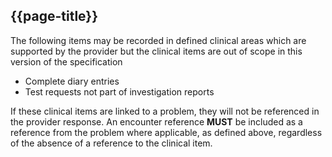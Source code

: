 ## {{page-title}}

The following items may be recorded in defined clinical areas which are supported by the provider but the clinical items are out of scope in this version of the specification

- Complete diary entries
- Test requests not part of investigation reports

If these clinical items are linked to a problem, they will not be referenced in the provider response. An encounter reference **MUST** be included as a reference from the problem where applicable, as defined above, regardless of the absence of a reference to the clinical item.
